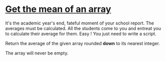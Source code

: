 # [Get the mean of an array](https://www.codewars.com/kata/563e320cee5dddcf77000158/train/swift)

It's the academic year's end, fateful moment of your school report. The averages must be calculated. All the students come to you and entreat you to calculate their average for them. Easy ! You just need to write a script.

Return the average of the given array rounded **down** to its nearest integer.

The array will never be empty.
